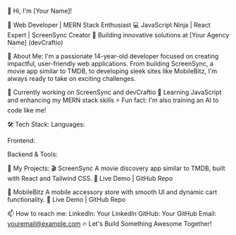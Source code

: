 👋 Hi, I'm [Your Name]!

🎨 Web Developer | MERN Stack Enthusiast
💻 JavaScript Ninja | React Expert | ScreenSync Creator
🌟 Building innovative solutions at [Your Agency Name] (devCraftio)


🚀 About Me:
I'm a passionate 14-year-old developer focused on creating impactful, user-friendly web applications. From building ScreenSync, a movie app similar to TMDB, to developing sleek sites like MobileBitz, I'm always ready to take on exciting challenges.

🔭 Currently working on ScreenSync and devCraftio
🌱 Learning JavaScript and enhancing my MERN stack skills
⚡ Fun fact: I'm also training an AI to code like me!


🛠️ Tech Stack:
Languages:



Frontend:



Backend & Tools:





🌟 My Projects:
🎬 ScreenSync
A movie discovery app similar to TMDB, built with React and Tailwind CSS.
🔗 Live Demo | GitHub Repo


📱 MobileBitz
A mobile accessory store with smooth UI and dynamic cart functionality.
🔗 Live Demo | GitHub Repo


📫 How to reach me:
LinkedIn: Your LinkedIn
GitHub: Your GitHub
Email: youremail@example.com
🔥 Let's Build Something Awesome Together!
